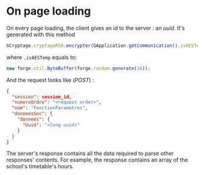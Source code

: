 # On page loading

On every page loading, the client gives an id to the server : an *uuid*. It's generated with this method
```javascript
GCryptage.cryptageRSA.encrypter(GApplication.getCommunication().ivAESTemp);
```
where `.ivAESTemp` equals to:
```javascript
new forge.util.ByteBuffer(forge.random.generate(16));
```

And the request looks like (*POST*) :
```json
{
  "session": session_id,
  "numeroOrdre": "<request order>",
  "nom": "FonctionParametres",
  "donneesSec": {
    "donnees": {
      "Uuid": "<long uuid>"
    }
  }
}
```

The server's response contains all the data required to parse other responses' contents.
For example, the response contains an array of the school's timetable's hours.


